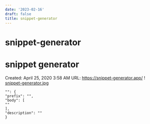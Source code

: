 ```yaml
---
date: '2023-02-16'
draft: false
title: snippet-generator
---
```


# snippet-generator

# snippet generator
Created: April 25, 2020 3:58 AM
URL: https://snippet-generator.app/
!
[snippet-generator.jpg](snippet%20generator%203030c22767cc4333a4c39ff3305ff214/snippet-generator.jpg)
```
"": {
"prefix": "",
"body": [
""
],
"description": ""
}
```
